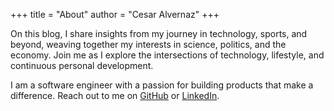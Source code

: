 +++
title = "About"
author = "Cesar Alvernaz"
+++

On this blog, I share insights from my journey in technology, sports, and beyond, weaving together my interests in science, 
politics, and the economy. Join me as I explore the intersections of technology, lifestyle, and continuous personal development.

I am a software engineer with a passion for building products that make a difference.
Reach out to me on [GitHub](https://github.com/calvernaz) or [LinkedIn](https://www.linkedin.com/in/cesaralvernaz/). 
